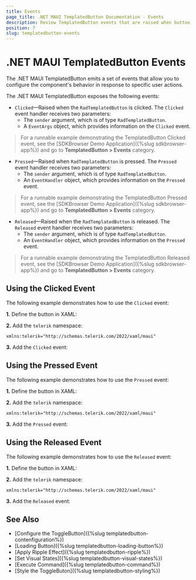 ```yaml
---
title: Events
page_title: .NET MAUI TemplatedButton Documentation - Events
description: Review TemplatedButton events that are raised when button is pressed, clicked, released and toggle state changes. 
position: 7
slug: templatedbutton-events
---
```


# .NET MAUI TemplatedButton Events

The .NET MAUI TemplatedButton emits a set of events that allow you to configure the component's behavior in response to specific user actions.

The .NET MAUI TemplatedButton exposes the following events:

* `Clicked`&mdash;Raised when the `RadTemplatedButton` is clicked. The `Clicked` event handler receives two parameters:
	* The `sender` argument, which is of type `RadTemplatedButton`.
	* A `EventArgs` object, which provides information on the `Clicked` event.

> For a runnable example demonstrating the TemplatedButton Clicked event, see the [SDKBrowser Demo Application]({%slug sdkbrowser-app%}) and go to **TemplatedButton > Events** category.

* `Pressed`&mdash;Raised when `RadTemplatedButton` is pressed. The `Pressed` event handler receives two parameters:
	* The `sender` argument, which is of type `RadTemplatedButton`.
	* An `EventHandler` object, which provides information on the `Pressed` event.

> For a runnable example demonstrating the TemplatedButton Pressed event, see the [SDKBrowser Demo Application]({%slug sdkbrowser-app%}) and go to **TemplatedButton > Events** category.
	
* `Released`&mdash;Raised when the `RadTemplatedButton` is released. The `Released` event handler receives two parameters:
	* The `sender` argument, which is of type `RadTemplatedButton`.
	* An `EventHandler` object, which provides information on the `Pressed` event.

> For a runnable example demonstrating the TemplatedButton Released event, see the [SDKBrowser Demo Application]({%slug sdkbrowser-app%}) and go to **TemplatedButton > Events** category.

## Using the Clicked Event

The following example demonstrates how to use the `Clicked` event:

**1.** Define the button in XAML:

<snippet id='templatedbutton-event-clicked' />

**2.** Add the `telerik` namespace:

```XAML
xmlns:telerik="http://schemas.telerik.com/2022/xaml/maui"
```

**3.** Add the `Clicked` event:

<snippet id='templatedbutton-clicked-event' />

## Using the Pressed Event

The following example demonstrates how to use the `Pressed` event:

**1.** Define the button in XAML:

<snippet id='templatedbutton-event-pressed' />

**2.** Add the `telerik` namespace:

```XAML
xmlns:telerik="http://schemas.telerik.com/2022/xaml/maui"
```

**3.** Add the `Pressed` event:

<snippet id='templatedbutton-pressed-event' />

## Using the Released Event

The following example demonstrates how to use the `Released` event:

**1.** Define the button in XAML:

<snippet id='templatedbutton-event-released' />

**2.** Add the `telerik` namespace:

```XAML
xmlns:telerik="http://schemas.telerik.com/2022/xaml/maui"
```

**3.** Add the `Released` event:

<snippet id='templatedbutton-released-event' />

## See Also

- [Configure the ToggleButton]({%slug templatedbutton-contenfiguration%})
- [Loading Button]({%slug templatedbutton-loading-button%})
- [Apply Ripple Effect]({%slug templatedbutton-ripple%})
- [Set Visual States]({%slug templatedbutton-visual-states%})
- [Execute Command]({%slug templatedbutton-command%})
- [Style the ToggleButon]({%slug templatedbutton-styling%})